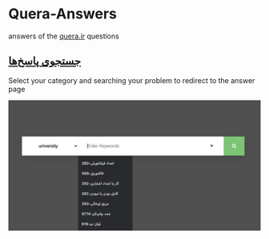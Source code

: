 # Quera-Answers

answers of the  [quera.ir](https://quera.ir/) questions

## [جستجوی پاسخ‌ها](https://github.com/kasrazarei39/Quera-Answers/tree/main/search)

Select your category and searching your problem to redirect to the answer page

![github-octocat](https://github.com/kasrazarei39/Quera-Answers/blob/main/search/pic1.png)
